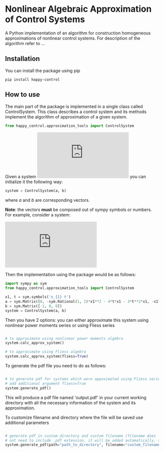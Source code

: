 # Nonlinear Algebraic Approximation of Control Systems

A Python implementation of an algorithm for construction homogeneous 
approximations of nonlinear control systems. For description of the algorithm refer to ...

## Installation

You can install the package using pip

```
pip install happy-control
```

## How to use

The main part of the package is implemented in a single class called ControlSystem. This class describes a control system and its methods implement the algorithm of approximation of a given system.

```python
from happy_control.approximation_tools import ControlSystem
```

Given a system ![equation](https://latex.codecogs.com/gif.latex?%5Cdot%7Bx%7D%3Da%28t%2Cx%29%20&plus;%20b%28t%2Cx%29u)
you can initialize it the following way:

```python
system = ControlSystem(a, b)
```

where _a_ and _b_ are corresponding vectors.

__Note__: the vectors __must__ be composed out of sympy symbols or numbers.
For example, consider a system:


![equation](https://latex.codecogs.com/gif.latex?%5Cleft%5C%7B%20%5Cbegin%7Baligned%7D%20%5Cdot%20x_1%20%26%3D%20-u%20%5C%5C%20%5Cdot%20x_2%20%26%3D%20-%5Cfrac12x_1%5E2-4tx_1-3t%5E2x_1%20%5C%5C%20%5Cdot%20x_3%20%26%3D%20-x_1%5E2-2tx_1-3t%5E2x_1%20%5Cend%7Baligned%7D%20%5Cright.)

Then the implementation using the package would be as follows:
```python
import sympy as sym
from happy_control.approximation_tools import ControlSystem

x1, t = sym.symbols('x_{1} t')
a = sym.Matrix([0, -sym.Rational(1, 2)*x1**2 - 4*t*x1 - 3*t**2*x1, -x1**2 - 2*t*x1 - 3*t**2*x1])
b = sym.Matrix([-1, 0, 0])
system = ControlSystem(a, b)
```

Then you have 2 options: you can either approximate this system using nonlinear power moments series or using Fliess series

```python

# to approximate using nonlinear power moments algebra
system.calc_approx_system()

# to approximate using Fliess algebra
system.calc_approx_system(fliess=True)

```

To generate the pdf file you need to do as follows:

```python

# to generate pdf for systems which were appoximated using Fliess series
# add additional argument fliess=True
system.generate_pdf()

```

This will produce a pdf file named 'output.pdf' in your current working directory with all the necessary information of the system and its approximation.

To customize filename and directory where the file will be saved use additional parameters

```python

# generate pdf in custom directory and custom filename (filename does
# not need to include .pdf extension, it will be added automatically, so just provide the name)
system.generate_pdf(path="path_to_directory", filename="custom_filename")

```

